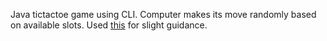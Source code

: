 Java tictactoe game using CLI. Computer makes its move randomly based on available slots. Used [this](https://www.youtube.com/watch?v=ROvAUVINlBE&list=PLkeaG1zpPTHhXOfy-mFbdqd1Zz4GnjcpC&index=61) for slight guidance.
